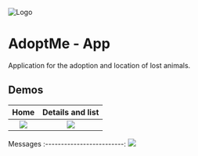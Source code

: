 
![Logo](https://i.imgur.com/xvUCGw5.png)


# AdoptMe - App

Application for the adoption and location of lost animals.



## Demos
Home             |  Details and list
:-------------------------:|:-------------------------:
![](https://media.giphy.com/media/honGYtlPMIiEAIf7bt/giphy.gif)  |  ![](https://media1.giphy.com/media/hggUtPHUn6ZzMUpWhT/giphy.gif?cid=790b7611279e70cb769795339decf6738714412ae3e4cbc1&rid=giphy.gif&ct=g)

Messages
:-------------------------:
![](https://media1.giphy.com/media/vuZJdbSazaMRNVdmjA/giphy.gif?cid=790b76117f787efe454526f599ee9e465519797870f3c606&rid=giphy.gif&ct=g)
